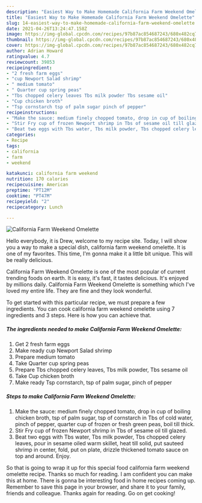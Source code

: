 ```yaml
---
description: "Easiest Way to Make Homemade California Farm Weekend Omelette"
title: "Easiest Way to Make Homemade California Farm Weekend Omelette"
slug: 14-easiest-way-to-make-homemade-california-farm-weekend-omelette
date: 2021-04-26T13:24:47.158Z
image: https://img-global.cpcdn.com/recipes/97b87ac854687243/680x482cq70/california-farm-weekend-omelette-recipe-main-photo.jpg
thumbnail: https://img-global.cpcdn.com/recipes/97b87ac854687243/680x482cq70/california-farm-weekend-omelette-recipe-main-photo.jpg
cover: https://img-global.cpcdn.com/recipes/97b87ac854687243/680x482cq70/california-farm-weekend-omelette-recipe-main-photo.jpg
author: Adrian Howard
ratingvalue: 4.7
reviewcount: 39853
recipeingredient:
- "2 fresh farm eggs"
- "cup Newport Salad shrimp"
- " medium tomato"
- " Quarter cup spring peas"
- "Tbs chopped celery leaves Tbs milk powder Tbs sesame oil"
- "Cup chicken broth"
- "Tsp cornstarch tsp of palm sugar pinch of pepper"
recipeinstructions:
- "Make the sauce: medium finely chopped tomato, drop in cup of boiling chicken broth, tsp of palm sugar, tsp of cornstarch in Tbs of cold water, pinch of pepper, quarter cup of frozen or fresh green peas, boil till thick."
- "Stir Fry cup of frozen Newport shrimp in Tbs of sesame oil till glazed."
- "Beat two eggs with Tbs water, Tbs milk powder, Tbs chopped celery leaves, pour in sesame oiled warm skillet, heat till solid, put sauteed shrimp in center, fold, put on plate, drizzle thickened tomato sauce on top and around. Enjoy."
categories:
- Recipe
tags:
- california
- farm
- weekend

katakunci: california farm weekend 
nutrition: 170 calories
recipecuisine: American
preptime: "PT12M"
cooktime: "PT47M"
recipeyield: "2"
recipecategory: Lunch

---
```



![California Farm Weekend Omelette](https://img-global.cpcdn.com/recipes/97b87ac854687243/680x482cq70/california-farm-weekend-omelette-recipe-main-photo.jpg)

Hello everybody, it is Drew, welcome to my recipe site. Today, I will show you a way to make a special dish, california farm weekend omelette. It is one of my favorites. This time, I'm gonna make it a little bit unique. This will be really delicious.

California Farm Weekend Omelette is one of the most popular of current trending foods on earth. It is easy, it's fast, it tastes delicious. It's enjoyed by millions daily. California Farm Weekend Omelette is something which I've loved my entire life. They are fine and they look wonderful.




To get started with this particular recipe, we must prepare a few ingredients. You can cook california farm weekend omelette using 7 ingredients and 3 steps. Here is how you can achieve that.

<!--inarticleads1-->

##### The ingredients needed to make California Farm Weekend Omelette:

1. Get 2 fresh farm eggs
1. Make ready cup Newport Salad shrimp
1. Prepare  medium tomato
1. Take  Quarter cup spring peas
1. Prepare Tbs chopped celery leaves, Tbs milk powder, Tbs sesame oil
1. Take Cup chicken broth
1. Make ready Tsp cornstarch, tsp of palm sugar, pinch of pepper




<!--inarticleads2-->

##### Steps to make California Farm Weekend Omelette:

1. Make the sauce: medium finely chopped tomato, drop in cup of boiling chicken broth, tsp of palm sugar, tsp of cornstarch in Tbs of cold water, pinch of pepper, quarter cup of frozen or fresh green peas, boil till thick.
1. Stir Fry cup of frozen Newport shrimp in Tbs of sesame oil till glazed.
1. Beat two eggs with Tbs water, Tbs milk powder, Tbs chopped celery leaves, pour in sesame oiled warm skillet, heat till solid, put sauteed shrimp in center, fold, put on plate, drizzle thickened tomato sauce on top and around. Enjoy.




So that is going to wrap it up for this special food california farm weekend omelette recipe. Thanks so much for reading. I am confident you can make this at home. There is gonna be interesting food in home recipes coming up. Remember to save this page in your browser, and share it to your family, friends and colleague. Thanks again for reading. Go on get cooking!
